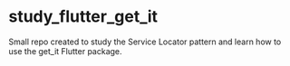 # study_flutter_get_it
Small repo created to study the Service Locator pattern and learn how to use the get_it Flutter package.
